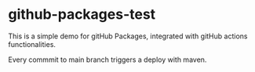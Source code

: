 # github-packages-test

This is a simple demo for gitHub Packages, integrated with gitHub actions functionalities.

Every commmit to main branch triggers a deploy with maven. 

